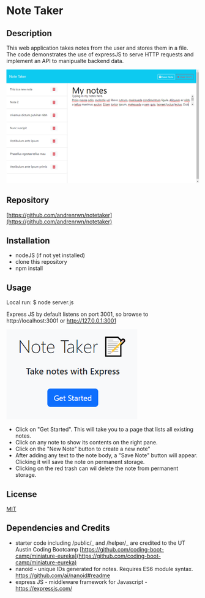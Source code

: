 # Note Taker

## Description

This web application takes notes from the user and stores them in a file.
The code demonstrates the use of expressJS to serve HTTP requests and implement an API to manipualte backend data.

![Note Taker Screenshot](img/notetaker.png)

## Repository

[https://github.com/andrenrwn/notetaker](https://github.com/andrenrwn/notetaker)

## Installation

- nodeJS (if not yet installed)
- clone this repository
- npm install

## Usage

Local run:
$ node server.js

Express JS by default listens on port 3001, so browse to http://localhost:3001 or http://127.0.0.1:3001

![Get Started](img/get_started.png)

- Click on "Get Started".
  This will take you to a page that lists all existing notes.
- Click on any note to show its contents on the right pane.
- Click on the "New Note" button to create a new note"
- After adding any text to the note body, a "Save Note" button will appear. Clicking it will save the note on permanent storage.
- Clicking on the red trash can wil delete the note from permanent storage.

## License

[MIT](LICENSE)

## Dependencies and Credits

- starter code including /public/_ and /helper/_ are credited to the UT Austin Coding Bootcamp
  [https://github.com/coding-boot-camp/miniature-eureka](https://github.com/coding-boot-camp/miniature-eureka)
- nanoid - unique IDs generated for notes. Requires ES6 module syntax. https://github.com/ai/nanoid#readme
- express JS - middleware framework for Javascript - https://expressjs.com/
